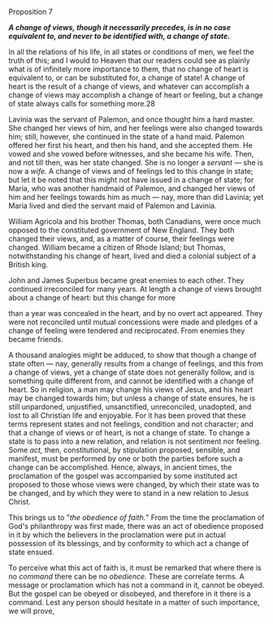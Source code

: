 Proposition 7 

***A change of views, though it necessarily precedes, is in no case equivalent to, and never to be identified with, a change of state.*** 

In all the relations of his life, in all states or conditions of men, we feel the truth of this; and I would to Heaven that our readers could see as plainly what is of infinitely more importance to them, that no change of heart is equivalent to, or can be substituted for, a change of state! A change of heart is the result  of a change of views,  and  whatever  can  accomplish  a  change  of  views  may accomplish  a  change  of  heart  or  feeling,  but  a  change  of  state always calls for something more.28

Lavinia was the servant of Palemon, and once thought him a hard master. She changed her views of him, and her feelings were also changed towards him; still, however, she continued in the state of a hand maid. Palemon offered her first his heart, and then his hand, and she accepted them. He vowed and she vowed before witnesses, and she became his wife. Then, and not till then, was her state changed. She is no longer a *servant* — she is now a *wife.* A change of views and of feelings led to this change in state; but let it be noted  that  this  might  not  have  issued  in  a  change  of  state;  for Maria, who was another handmaid of Palemon, and changed her views of him and her feelings towards him as much — nay, more than did  Lavinia;  yet  Maria lived and died the servant maid of Palemon and Lavinia. 

William Agricola and his brother Thomas, both Canadians, were once  much  opposed  to  the  constituted  government  of  New England.  They  both  changed  their  views,  and,  as  a  matter  of course, their feelings were changed. William became a citizen of Rhode Island; but Thomas, notwithstanding his change of heart, lived and died a colonial subject of a British king. 

John  and  James  Superbus  became  great  enemies  to  each  other. They continued irreconciled for many years. At length a change of views brought about a change of heart: but this change for more 


than  a  year  was  concealed  in  the  heart,  and  by  no  overt  act appeared. They were not reconciled until mutual concessions were made  and  pledges  of  a  change  of  feeling  were  tendered  and reciprocated. From enemies they became friends. 

A thousand analogies might be adduced, to show that though a change  of  state  often — nay,  generally  results  from  a  change  of feelings, and this from a change of views, yet a change of state does not generally follow, and is something quite different from, and cannot be identified with a change of heart. So in religion, a man may change his views of Jesus, and his heart may be changed towards  him;  but  unless  a  change  of  state  ensures,  he  is  still unpardoned,  unjustified,  unsanctified,  unreconciled,  unadopted, and lost to all Christian life and enjoyable. For it has been proved that these terms represent states and not feelings, condition and not character; and that a change of views or of heart, is not a change of state. To change a state is to pass into a new relation, and relation is  not  sentiment  nor  feeling.  Some  *act,*  then,  constitutional,  by stipulation proposed, sensible, and manifest, must be performed by one or both the parties before such a change can be accomplished. Hence, always, in ancient times, the proclamation of the gospel was accompanied by some instituted act proposed to those whose views were changed, by which their state was to be changed, and by which they were to stand in a new relation to Jesus Christ. 

This  brings  us  to  "*the  obedience  of  faith.*"  From  the  time  the proclamation of God's philanthropy was first made, there was an act  of  obedience  proposed  in  it  by  which  the  believers  in  the proclamation were put in actual possession of its blessings, and by conformity to which act a change of state ensued. 

To  perceive  what  this  act  of  faith  is,  it  must  be  remarked  that where there is no *command* there can be no *obedience.* These are correlate  terms.  A  message  or  proclamation  which  has  not  a command in it, cannot be obeyed. But the gospel can be obeyed or disobeyed, and therefore in it there is a command. Lest any person should hesitate in a matter of such importance, we will prove, 

